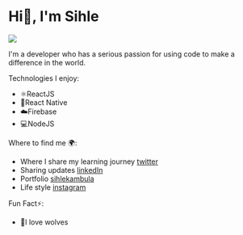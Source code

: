 # Hi👋, I'm Sihle
![](https://pbs.twimg.com/profile_banners/1136712579932479488/1646723246/600x200)

I'm a developer who has a serious passion for using code to make a difference in the world.

Technologies I enjoy:
- ⚛️ReactJS 
- 📱React Native 
- ☁️Firebase
- 💻NodeJS

Where to find me 🌍:
- Where I share my learning journey [twitter](https://twitter.com/https://twitter.com/dacodingwolf)
- Sharing updates [linkedIn](https://www.linkedin.com/in/sihle-kambula/)
- Portfolio [sihlekambula](https://sihlekambula.com)
- Life style [instagram](https://www.instagram.com/dacodingwolf/)
 
Fun Fact⚡: 
- 🐺I love wolves 
